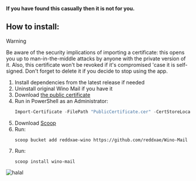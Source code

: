 **If you have found this casually then it is not for you.**

## How to install:

> [!WARNING]
> Be aware of the security implications of importing a certificate: this opens you up to man-in-the-middle attacks by anyone with the private version of it. Also, this certificate won't be revoked if it's compromised 'case it is self-signed. Don't forget to delete it if you decide to stop using the app.

1. Install dependencies from the latest release if needed
2. Uninstall original Wino Mail if you have it
3. Download [the public certificate](https://raw.githubusercontent.com/reddxae/Wino-Mail/refs/heads/releases/PublicCertificate.cer)
4. Run in PowerShell as an Administrator:
   ```powershell
   Import-Certificate -FilePath "PublicCertificate.cer" -CertStoreLocation "Cert:\LocalMachine\TrustedPeople"
   ```
5. Download [Scoop](https://scoop.sh)
6. Run:
   ```
   scoop bucket add reddxae-wino https://github.com/reddxae/Wino-Mail
   ```
7. Run:
    ```
    scoop install wino-mail
    ```

![halal](https://github.com/user-attachments/assets/5eab27ac-57cc-4cc5-8b4f-4ca525dfc4a9)
